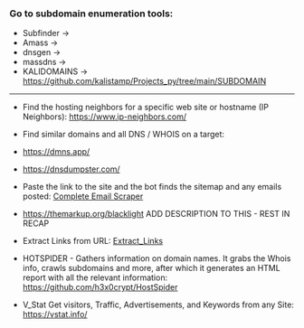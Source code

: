 

### Go to subdomain enumeration tools:

* Subfinder -> 
* Amass -> 
* dnsgen -> 
* massdns -> 
* KALIDOMAINS -> https://github.com/kalistamp/Projects_py/tree/main/SUBDOMAIN

* * *

* Find the hosting neighbors for a specific web site or hostname (IP Neighbors): https://www.ip-neighbors.com/

*  Find similar domains and all DNS / WHOIS on a target: 
*  https://dmns.app/
*  https://dnsdumpster.com/

* Paste the link to the site and the bot finds the sitemap and any emails posted: [Complete Email Scraper](https://freemailscraper.herokuapp.com/search-complete-website?link=https%3A%2F%2Ftherecap.org%2Fdatabases%2F)

* https://themarkup.org/blacklight ADD DESCRIPTION TO THIS - REST IN RECAP

* Extract Links from URL: [Extract_Links](https://hackertarget.com/extract-links/)

* HOTSPIDER - Gathers information on domain names. It grabs the Whois info, crawls subdomains and more, after which it generates an HTML report with all the relevant information: https://github.com/h3x0crypt/HostSpider

* V_Stat Get visitors, Traffic, Advertisements, and Keywords from any Site: https://vstat.info/

